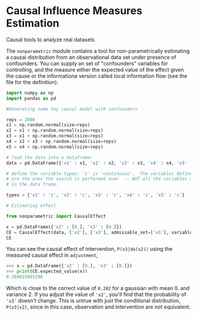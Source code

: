 # Causal Influence Measures Estimation
Causal tools to analyze real datasets 

The `nonparametric` module contains a tool for non-parametrically estimating a causal distribution from an observational data set under presence of confounders. You can supply an set of "confounders" variables for controlling, and the measure either the expected value of the effect given the cause or the informationa version called local information flow (see the file for the definition).

```python
import numpy as np
import pandas as pd

#Generating some toy causal model with confounders 

reps = 2000
x1 = np.random.normal(size=reps)
x2 = x1 + np.random.normal(size=reps)
x3 = x1 + np.random.normal(size=reps)
x4 = x2 + x3 + np.random.normal(size=reps)
x5 = x4 + np.random.normal(size=reps)

# load the data into a dataframe:
data = pd.DataFrame({'x1' : x1, 'x2' : x2, 'x3' : x3, 'x4' : x4, 'x5' : x5})

# define the variable types: 'c' is 'continuous'.  The variables defined here
# are the ones the search is performed over  -- NOT all the variables defined
# in the data frame.

types = {'x1' : 'c', 'x2' : 'c', 'x3' : 'c', 'x4' : 'c', 'x5' : 'c'}

# Estimating effect

from nonparametric import CausalEffect

x = pd.DataFrame({'x2' : [0.], 'x3' : [0.]})
CE = CausalEffect(data, ['x2'], ['x3'], admissable_set=['x1'], variable_types=types)
CE
```

You can see the causal effect of intervention, `P(x3|do(x2))` using the measured causal effect in `adjustment`,
```python
>>> x = pd.DataFrame({'x2' : [0.], 'x3' : [0.]})
>>> print(CE.expected_value(x))
0.268915603296
```

Which is close to the correct value of `0.282` for a gaussian with mean 0. and variance 2.  If you adjust the value of `'x2'`, you'll find that the probability of `'x3'` doesn't change.  This is untrue with just the conditional distribution, `P(x3|x2)`, since in this case, observation and intervention are not equivalent.
